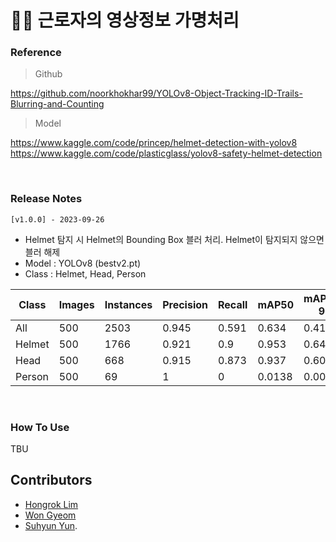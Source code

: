 # 🧑‍🔧 근로자의 영상정보 가명처리

### Reference
> Github

https://github.com/noorkhokhar99/YOLOv8-Object-Tracking-ID-Trails-Blurring-and-Counting

> Model

https://www.kaggle.com/code/princep/helmet-detection-with-yolov8 <br/>
https://www.kaggle.com/code/plasticglass/yolov8-safety-helmet-detection

&nbsp;

### Release Notes
```[v1.0.0] - 2023-09-26```
- Helmet 탐지 시 Helmet의 Bounding Box 블러 처리. Helmet이 탐지되지 않으면 블러 해제
- Model : YOLOv8 (bestv2.pt)
- Class : Helmet, Head, Person

  
| Class    | Images | Instances | Precision | Recall | mAP50  | mAP50-95 |
|----------|--------|-----------|-----------|--------|--------|----------|
| All      | 500    | 2503      | 0.945     | 0.591  | 0.634  | 0.418    |
| Helmet   | 500    | 1766      | 0.921     | 0.9    | 0.953  | 0.64     |
| Head     | 500    | 668       | 0.915     | 0.873  | 0.937  | 0.609    |
| Person   | 500    | 69        | 1         | 0      | 0.0138 | 0.00533  |


&nbsp;

### How To Use
TBU

## Contributors

* [Hongrok Lim](https://hongroklim.github.io/)
* [Won Gyeom](https://github.com/GyeomE)
* [Suhyun Yun](https://github.com/yun-suhyun).
